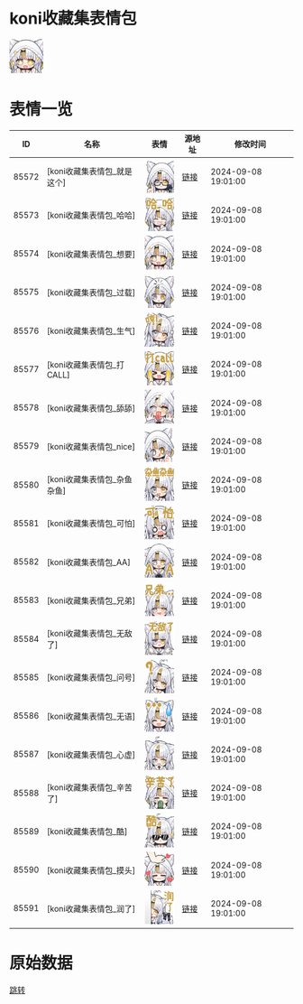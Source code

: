 # koni收藏集表情包

<img src="./cover.png" height="60" alt="cover" />

# 表情一览

|ID|名称|表情|源地址|修改时间|
|----|----|----|----|----|
|85572|[koni收藏集表情包_就是这个]|<img src="./pic/085572_%5Bkoni收藏集表情包_就是这个%5D.png" height="60" alt="就是这个"/>|[链接](https://i0.hdslb.com/bfs/garb/88ddd49c60f7b09f7d049d07db2bdd1db3570ebf.png)|2024-09-08 19:01:00|
|85573|[koni收藏集表情包_哈哈]|<img src="./pic/085573_%5Bkoni收藏集表情包_哈哈%5D.png" height="60" alt="哈哈"/>|[链接](https://i0.hdslb.com/bfs/garb/c3a833f12206979b5a843c0d8b7b212a5cf91c44.png)|2024-09-08 19:01:00|
|85574|[koni收藏集表情包_想要]|<img src="./pic/085574_%5Bkoni收藏集表情包_想要%5D.png" height="60" alt="想要"/>|[链接](https://i0.hdslb.com/bfs/garb/cd8f07c359e8a4d05a6209c8a50f2969852299f9.png)|2024-09-08 19:01:00|
|85575|[koni收藏集表情包_过载]|<img src="./pic/085575_%5Bkoni收藏集表情包_过载%5D.png" height="60" alt="过载"/>|[链接](https://i0.hdslb.com/bfs/garb/ead4bab6512a9f046a375516341aba8d9e7c92d7.png)|2024-09-08 19:01:00|
|85576|[koni收藏集表情包_生气]|<img src="./pic/085576_%5Bkoni收藏集表情包_生气%5D.png" height="60" alt="生气"/>|[链接](https://i0.hdslb.com/bfs/garb/7304ce9c126105b4213dc4c6c8c6d14dbca40f68.png)|2024-09-08 19:01:00|
|85577|[koni收藏集表情包_打CALL]|<img src="./pic/085577_%5Bkoni收藏集表情包_打CALL%5D.png" height="60" alt="打CALL"/>|[链接](https://i0.hdslb.com/bfs/garb/30146f3d7513621b78454008263ebd251f609bd5.png)|2024-09-08 19:01:00|
|85578|[koni收藏集表情包_舔舔]|<img src="./pic/085578_%5Bkoni收藏集表情包_舔舔%5D.png" height="60" alt="舔舔"/>|[链接](https://i0.hdslb.com/bfs/garb/88d9ef7280b7ab2aece7d249491f0cb6644b72db.png)|2024-09-08 19:01:00|
|85579|[koni收藏集表情包_nice]|<img src="./pic/085579_%5Bkoni收藏集表情包_nice%5D.png" height="60" alt="nice"/>|[链接](https://i0.hdslb.com/bfs/garb/96b2d7df04d41af10c433bec37404d4dfffabf8f.png)|2024-09-08 19:01:00|
|85580|[koni收藏集表情包_杂鱼杂鱼]|<img src="./pic/085580_%5Bkoni收藏集表情包_杂鱼杂鱼%5D.png" height="60" alt="杂鱼杂鱼"/>|[链接](https://i0.hdslb.com/bfs/garb/0f3f440a59828b6dcb7b0273197aa58c69828b64.png)|2024-09-08 19:01:00|
|85581|[koni收藏集表情包_可怕]|<img src="./pic/085581_%5Bkoni收藏集表情包_可怕%5D.png" height="60" alt="可怕"/>|[链接](https://i0.hdslb.com/bfs/garb/85538e88768b1134a049561067089b9cd9d1ae2f.png)|2024-09-08 19:01:00|
|85582|[koni收藏集表情包_AA]|<img src="./pic/085582_%5Bkoni收藏集表情包_AA%5D.png" height="60" alt="AA"/>|[链接](https://i0.hdslb.com/bfs/garb/8cff25be38ff48a0cf31c48e128e23beb29616fe.png)|2024-09-08 19:01:00|
|85583|[koni收藏集表情包_兄弟]|<img src="./pic/085583_%5Bkoni收藏集表情包_兄弟%5D.png" height="60" alt="兄弟"/>|[链接](https://i0.hdslb.com/bfs/garb/f17f03b990eb2becb22064c108630e62286a5f28.png)|2024-09-08 19:01:00|
|85584|[koni收藏集表情包_无敌了]|<img src="./pic/085584_%5Bkoni收藏集表情包_无敌了%5D.png" height="60" alt="无敌了"/>|[链接](https://i0.hdslb.com/bfs/garb/0013384a696c364d1524275a1041b25d525390bb.png)|2024-09-08 19:01:00|
|85585|[koni收藏集表情包_问号]|<img src="./pic/085585_%5Bkoni收藏集表情包_问号%5D.png" height="60" alt="问号"/>|[链接](https://i0.hdslb.com/bfs/garb/1c511bed9ec68ecf07211ec83e001054b8936258.png)|2024-09-08 19:01:00|
|85586|[koni收藏集表情包_无语]|<img src="./pic/085586_%5Bkoni收藏集表情包_无语%5D.png" height="60" alt="无语"/>|[链接](https://i0.hdslb.com/bfs/garb/961a55c2aa4f655d0c934ef383e5bfa112bd01e8.png)|2024-09-08 19:01:00|
|85587|[koni收藏集表情包_心虚]|<img src="./pic/085587_%5Bkoni收藏集表情包_心虚%5D.png" height="60" alt="心虚"/>|[链接](https://i0.hdslb.com/bfs/garb/a3c6203b49f9775ac9accc525d820f886ca2f6ab.png)|2024-09-08 19:01:00|
|85588|[koni收藏集表情包_辛苦了]|<img src="./pic/085588_%5Bkoni收藏集表情包_辛苦了%5D.png" height="60" alt="辛苦了"/>|[链接](https://i0.hdslb.com/bfs/garb/80b68ad9b893224dcb6259e1b70488ec436eb6ca.png)|2024-09-08 19:01:00|
|85589|[koni收藏集表情包_酷]|<img src="./pic/085589_%5Bkoni收藏集表情包_酷%5D.png" height="60" alt="酷"/>|[链接](https://i0.hdslb.com/bfs/garb/8fcf66670d7b405193f51b3e957821f424d7c472.png)|2024-09-08 19:01:00|
|85590|[koni收藏集表情包_摸头]|<img src="./pic/085590_%5Bkoni收藏集表情包_摸头%5D.png" height="60" alt="摸头"/>|[链接](https://i0.hdslb.com/bfs/garb/758a39ba5b3a23081ce2d6d28b9fdc61d45bc870.png)|2024-09-08 19:01:00|
|85591|[koni收藏集表情包_润了]|<img src="./pic/085591_%5Bkoni收藏集表情包_润了%5D.png" height="60" alt="润了"/>|[链接](https://i0.hdslb.com/bfs/garb/4b77b3732189c28501de6d44a7049fc915d68442.png)|2024-09-08 19:01:00|

# 原始数据

[跳转](./raw.json)

